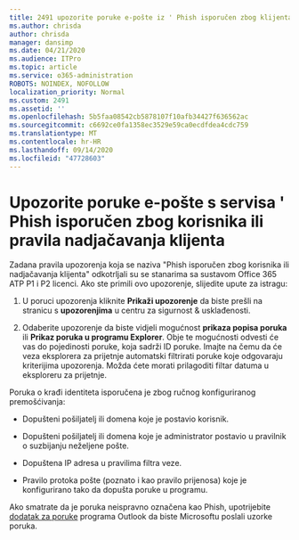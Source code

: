 ```yaml
---
title: 2491 upozorite poruke e-pošte iz ' Phish isporučen zbog klijenta ili korisnici nadjačati ' pravilnik
ms.author: chrisda
author: chrisda
manager: dansimp
ms.date: 04/21/2020
ms.audience: ITPro
ms.topic: article
ms.service: o365-administration
ROBOTS: NOINDEX, NOFOLLOW
localization_priority: Normal
ms.custom: 2491
ms.assetid: ''
ms.openlocfilehash: 5b5faa08542cb5878107f10afb34427f636562ac
ms.sourcegitcommit: c6692ce0fa1358ec3529e59ca0ecdfdea4cdc759
ms.translationtype: MT
ms.contentlocale: hr-HR
ms.lasthandoff: 09/14/2020
ms.locfileid: "47728603"
---
```

# <a name="alert-email-messages-from-the-phish-delivered-due-to-tenant-or-user-override-policy"></a>Upozorite poruke e-pošte s servisa ' Phish isporučen zbog korisnika ili pravila nadjačavanja klijenta

Zadana pravila upozorenja koja se naziva "Phish isporučen zbog korisnika ili nadjačavanja klijenta" odkotrljali su se stanarima sa sustavom Office 365 ATP P1 i P2 licenci. Ako ste primili ovo upozorenje, slijedite upute za istragu:

1. U poruci upozorenja kliknite **Prikaži upozorenje** da biste prešli na stranicu s **upozorenjima** u centru za sigurnost & usklađenosti.

2. Odaberite upozorenje da biste vidjeli mogućnost **prikaza popisa poruka** ili **Prikaz poruka u programu Explorer**. Obje te mogućnosti odvesti će vas do pojedinosti poruke, koja sadrži ID poruke. Imajte na čemu da će veza eksplorera za prijetnje automatski filtrirati poruke koje odgovaraju kriterijima upozorenja. Možda ćete morati prilagoditi filtar datuma u eksploreru za prijetnje.

Poruka o krađi identiteta isporučena je zbog ručnog konfiguriranog premošćivanja:

- Dopušteni pošiljatelj ili domena koje je postavio korisnik.

- Dopušteni pošiljatelj ili domena koje je administrator postavio u pravilnik o suzbijanju neželjene pošte.

- Dopuštena IP adresa u pravilima filtra veze.

- Pravilo protoka pošte (poznato i kao pravilo prijenosa) koje je konfigurirano tako da dopušta poruke u programu.

Ako smatrate da je poruka neispravno označena kao Phish, upotrijebite [dodatak za poruke](https://support.office.com/article/b5caa9f1-cdf3-4443-af8c-ff724ea719d2) programa Outlook da biste Microsoftu poslali uzorke poruka.

